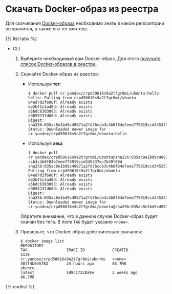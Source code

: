 # Скачать Docker-образ из реестра

Для скачивания [Docker-образа](../../concepts/docker-image.md) необходимо знать в каком репозитории он хранится, а также его тег или хеш.

{% list tabs %}

- CLI
  
  1. Выберите необходимый вам Docker-образ. Для этого [получите список Docker-образов в реестре](docker-image-list.md#docker-image-list). 
  
  1. Скачайте Docker-образ из реестра:
  
      - Используя **тег**:
  
          ```
          $ docker pull cr.yandex/crpd50616s9a2t7gr8mi/ubuntu:hello
          hello: Pulling from crpd50616s9a2t7gr8mi/ubuntu
          84ed7d2f608f: Already exists
          be2bf1c4a48d: Already exists
          a5bdc6303093: Already exists
          e9055237d68d: Already exists
          Digest: sha256:035ac8e1bd9c49871a2fd76ccb3c4b0f84e7eee775919ccd345337ec7b49f80d
          Status: Downloaded newer image for cr.yandex/crpd50616s9a2t7gr8mi/ubuntu:hello
          ```
     
      - Используя **хеш**:
  
          ```
          $ docker pull cr.yandex/crpd50616s9a2t7gr8mi/ubuntu@sha256:035ac8e1bd9c49871a2fd76
          ccb3c4b0f84e7eee775919ccd345337ec7b49f80d
          sha256:035ac8e1bd9c49871a2fd76ccb3c4b0f84e7eee775919ccd345337ec7b49f80d: Pulling from crpd50616s9a2t7gr8mi/ubuntu
          84ed7d2f608f: Already exists
          be2bf1c4a48d: Already exists
          a5bdc6303093: Already exists
          e9055237d68d: Already exists
          Digest: sha256:035ac8e1bd9c49871a2fd76ccb3c4b0f84e7eee775919ccd345337ec7b49f80d
          Status: Downloaded newer image for cr.yandex/crpd50616s9a2t7gr8mi/ubuntu@sha256:035ac8e1bd9c49871a2fd76ccb3c4b0f84e7eee775919ccd345337ec7b49f80d
          ```
      
      Обратите внимание, что в данном случае Docker-образ будет скачан без тега. В поле `TAG` будет указано `<none>`.
      
  1. Проверьте, что Docker-образ действительно скачался:
      
      ```
      $ docker image list
      REPOSITORY                                                        TAG                 IMAGE ID            CREATED             SIZE
      cr.yandex/crpd50616s9a2t7gr8mi/ubuntu   <none>              50ff4b0e5783        24 hours ago        86.7MB
      ubuntu                                                            latest              1d9c17228a9e        2 weeks ago         86.7MB
      ```
  
  
{% endlist %}

